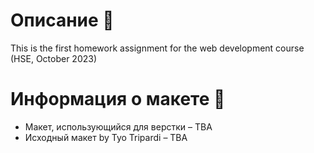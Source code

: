 # Описание 📝

This is the first homework assignment for the web development course (HSE, October 2023)

# Информация о макете 🎨

- Макет, использующийся для верстки – TBA
- Исходный макет by Tyo Tripardi – TBA

